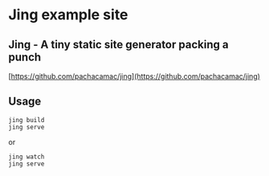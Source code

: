 # Jing example site

## Jing - A tiny static site generator packing a punch

[https://github.com/pachacamac/jing](https://github.com/pachacamac/jing)


## Usage

    jing build
    jing serve

or

    jing watch
    jing serve
